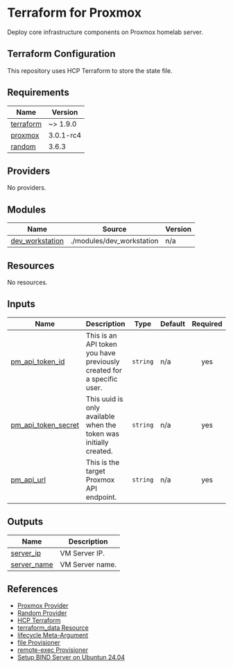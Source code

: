 # Terraform for Proxmox

Deploy core infrastructure components on Proxmox homelab server.

## Terraform Configuration

This repository uses HCP Terraform to store the state file.

<!-- BEGIN_TF_DOCS -->
## Requirements

| Name | Version |
|------|---------|
| <a name="requirement_terraform"></a> [terraform](#requirement\_terraform) | ~> 1.9.0 |
| <a name="requirement_proxmox"></a> [proxmox](#requirement\_proxmox) | 3.0.1-rc4 |
| <a name="requirement_random"></a> [random](#requirement\_random) | 3.6.3 |

## Providers

No providers.

## Modules

| Name | Source | Version |
|------|--------|---------|
| <a name="module_dev_workstation"></a> [dev\_workstation](#module\_dev\_workstation) | ./modules/dev_workstation | n/a |

## Resources

No resources.

## Inputs

| Name | Description | Type | Default | Required |
|------|-------------|------|---------|:--------:|
| <a name="input_pm_api_token_id"></a> [pm\_api\_token\_id](#input\_pm\_api\_token\_id) | This is an API token you have previously created for a specific user. | `string` | n/a | yes |
| <a name="input_pm_api_token_secret"></a> [pm\_api\_token\_secret](#input\_pm\_api\_token\_secret) | This uuid is only available when the token was initially created. | `string` | n/a | yes |
| <a name="input_pm_api_url"></a> [pm\_api\_url](#input\_pm\_api\_url) | This is the target Proxmox API endpoint. | `string` | n/a | yes |

## Outputs

| Name | Description |
|------|-------------|
| <a name="output_server_ip"></a> [server\_ip](#output\_server\_ip) | VM Server IP. |
| <a name="output_server_name"></a> [server\_name](#output\_server\_name) | VM Server name. |
<!-- END_TF_DOCS -->

## References

- [Proxmox Provider](https://registry.terraform.io/providers/Telmate/proxmox/latest/docs)
- [Random Provider](https://registry.terraform.io/providers/hashicorp/random/latest/docs)
- [HCP Terraform](https://app.terraform.io)
- [terraform_data Resource](https://developer.hashicorp.com/terraform/language/resources/terraform-data)
- [lifecycle Meta-Argument](https://developer.hashicorp.com/terraform/language/meta-arguments/lifecycle)
- [file Provisioner](https://developer.hashicorp.com/terraform/language/resources/provisioners/file)
- [remote-exec Provisioner](https://developer.hashicorp.com/terraform/language/resources/provisioners/remote-exec)
- [Setup BIND Server on Ubuntun 24.04](https://www.linuxbuzz.com/setup-bind-server-on-ubuntu/)
